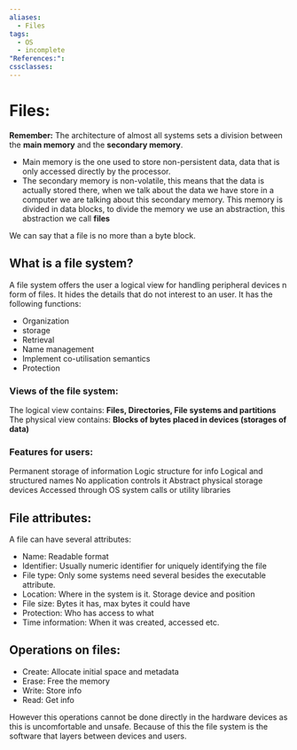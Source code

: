 ```yaml
---
aliases:
  - Files
tags:
  - OS
  - incomplete
"References:": 
cssclasses:
---
```

# Files: 
**Remember:** The architecture of almost all systems sets a division between the **main memory** and the **secondary memory**. 
+ Main memory is the one used to store non-persistent data, data that is only accessed directly by the processor. 
+ The secondary memory is non-volatile, this means that the data is actually stored there, when we talk about the data we have store in a computer we are talking about this secondary memory. This memory is divided in data blocks, to divide the memory we use an abstraction, this abstraction we call **files**

We can say that a file is no more than a byte block. 

## What is a file system?
A file system offers the user a logical view for handling peripheral devices n form of files. It hides the details that do not interest to an user. It has the following functions: 
+ Organization 
+ storage
+ Retrieval
+ Name management
+ Implement co-utilisation semantics
+ Protection 

### Views of the file system:
The logical view contains: **Files, Directories, File systems and partitions**
The physical view contains: **Blocks of bytes placed in 
devices (storages of data)**

### Features for users: 
Permanent storage of information
Logic structure for info
Logical and structured names
No application controls it
Abstract physical storage devices
Accessed through OS system calls or utility libraries

## File attributes: 
A file can have several attributes: 
+ Name: Readable format
+ Identifier: Usually numeric identifier for uniquely identifying the file 
+ File type: Only some systems need several besides the executable attribute. 
+ Location: Where in the system is it. Storage device and position
+ File size: Bytes it has, max bytes it could have 
+ Protection: Who has access to what 
+ Time information: When it was created, accessed etc.
## Operations on files: 
+ Create: Allocate initial space and metadata
+ Erase: Free the memory 
+ Write: Store info 
+ Read: Get info

However this operations cannot be done directly in the hardware devices as this is uncomfortable and unsafe. Because of this the file system is the software that layers between devices and users. 